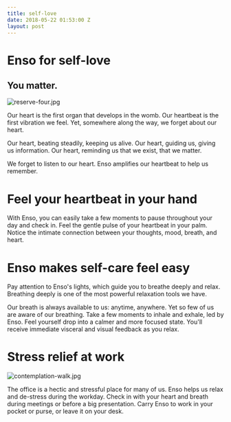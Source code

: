 ```yaml
---
title: self-love
date: 2018-05-22 01:53:00 Z
layout: post
---
```


# Enso for self-love
## You matter.
![reserve-four.jpg](/uploads/reserve-four.jpg)

Our heart is the first organ that develops in the womb. Our heartbeat is the first vibration we feel. Yet, somewhere along the way, we forget about our heart. 

Our heart, beating steadily, keeping us alive. Our heart, guiding us, giving us information. Our heart, reminding us that we exist, that we matter.

We forget to listen to our heart. Enso amplifies our heartbeat to help us remember. 

# Feel your heartbeat in your hand

With Enso, you can easily take a few moments to pause throughout your day and check in. Feel the gentle pulse of your heartbeat in your palm. Notice the intimate connection between your thoughts, mood, breath, and heart. 

# Enso makes self-care feel easy 

Pay attention to Enso's lights, which guide you to breathe deeply and relax. Breathing deeply is one of the most powerful relaxation tools we have.  

Our breath is always available to us: anytime, anywhere. Yet so few of us are aware of our breathing. Take a few moments to inhale and exhale, led by Enso. Feel yourself drop into a calmer and more focused state. You'll receive immediate visceral and visual feedback as you relax.

# Stress relief at work 
![contemplation-walk.jpg](/uploads/contemplation-walk.jpg)

The office is a hectic and stressful place for many of us. Enso helps us relax and de-stress during the workday. Check in with your heart and breath during meetings or before a big presentation. Carry Enso to work in your pocket or purse, or leave it on your desk. 


